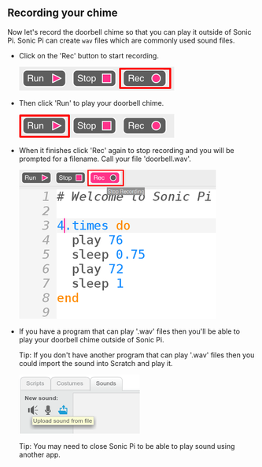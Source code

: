## Recording your chime

Now let's record the doorbell chime so that you can play it outside of Sonic Pi. Sonic Pi can create `wav` files which are commonly used sound files.

+ Click on the 'Rec' button to start recording.
    
    ![capture d'écran](images/tune-record.png)

+ Then click 'Run' to play your doorbell chime.
    
    ![screenshot](images/tune-run.png)

+ When it finishes click 'Rec' again to stop recording and you will be prompted for a filename. Call your file 'doorbell.wav'.
    
    ![capture d'écran](images/tune-record-stop.png)

+ If you have a program that can play '.wav' files then you'll be able to play your doorbell chime outside of Sonic Pi.
    
    Tip: If you don't have another program that can play '.wav' files then you could import the sound into Scratch and play it.
    
    ![capture d'écran](images/scratch-upload.png)
    
    Tip: You may need to close Sonic Pi to be able to play sound using another app.